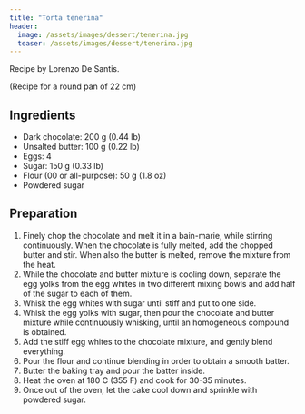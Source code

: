 ```yaml
---
title: "Torta tenerina"
header:
  image: /assets/images/dessert/tenerina.jpg
  teaser: /assets/images/dessert/tenerina.jpg
---
```

Recipe by Lorenzo De Santis.

(Recipe for a round pan of 22 cm)

## Ingredients
* Dark chocolate: 200 g (0.44 lb)
* Unsalted butter: 100 g (0.22 lb)
* Eggs: 4
* Sugar: 150 g (0.33 lb)
* Flour (00 or all-purpose): 50 g (1.8 oz)
* Powdered sugar

## Preparation
1. Finely chop the chocolate and melt it in a bain-marie, while stirring continuously. When the chocolate is fully melted, add the chopped butter and stir. When also the butter is melted, remove the mixture from the heat.
2. While the chocolate and butter mixture is cooling down, separate the egg yolks from the egg whites in two different mixing bowls and add half of the sugar to each of them.
3. Whisk the egg whites with sugar until stiff and put to one side.
4. Whisk the egg yolks with sugar, then pour the chocolate and butter mixture while continuously whisking, until an homogeneous compound is obtained.
5. Add the stiff egg whites to the chocolate mixture, and gently blend everything.
6. Pour the flour and continue blending in order to obtain a smooth batter.
7. Butter the baking tray and pour the batter inside.
8. Heat the oven at 180 C (355 F) and cook for 30-35 minutes.
9. Once out of the oven, let the cake cool down and sprinkle with powdered sugar.

